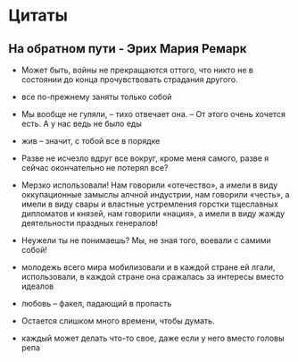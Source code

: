 # Цитаты

## На обратном пути - Эрих Мария Ремарк

- Может быть, войны не прекращаются оттого, что никто не в состоянии до конца прочувствовать страдания другого.

- все по-прежнему заняты только собой

- Мы вообще не гуляли, – тихо отвечает она. – От этого очень хочется есть. А у нас ведь не было еды

- жив – значит, с тобой все в порядке

- Разве не исчезло вдруг все вокруг, кроме меня самого, разве я сейчас окончательно не потерял все?

- Мерзко использовали! Нам говорили «отечество», а имели в виду оккупационные замыслы алчной индустрии, нам говорили «честь», а имели в виду свары и властные устремления горстки тщеславных дипломатов и князей, нам говорили «нация», а имели в виду жажду деятельности праздных генералов!

- Неужели ты не понимаешь? Мы, не зная того, воевали с самими собой!

- молодежь всего мира мобилизовали и в каждой стране ей лгали, использовали, в каждой стране она сражалась за интересы вместо идеалов

- любовь – факел, падающий в пропасть

- Остается слишком много времени, чтобы думать.

- каждый может делать что-то свое, даже если у него вместо головы репа
